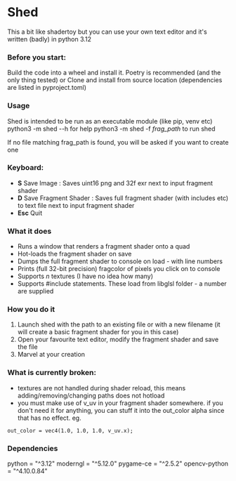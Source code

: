 # Shed
This a bit like shadertoy but you can use your own text editor and it's written (badly) in python 3.12


### Before you start:
Build the code into a wheel and install it. Poetry is recommended (and the only thing tested)
or 
Clone and install from source location (dependencies are listed in pyproject.toml)

### Usage
Shed is intended to be run as an executable module (like pip, venv etc) 
python3 -m shed --h for help
python3 -m shed -f _frag_path_ to run shed 

If no file matching frag_path is found, you will be asked if you want to create one

### Keyboard:
* __S__ Save Image : Saves uint16 png and 32f exr next to input fragment shader
* __D__ Save Fragment Shader : Saves full fragment shader (with includes etc) to text file next to input fragment shader 
* __Esc__ Quit

### What it does
* Runs a window that renders a fragment shader onto a quad
* Hot-loads the fragment shader on save 
* Dumps the full fragment shader to console on load - with line numbers 
* Prints (full 32-bit precision) fragcolor of pixels you click on to console
* Supports _n_ textures (I have no idea how many)
* Supports #include statements. These load from libglsl folder - a number are supplied

### How you do it 
1. Launch shed with the path to an existing file or with a new filename (it will create a basic fragment shader for you in this case)
2. Open your favourite text editor, modify the fragment shader and save the file 
3. Marvel at your creation

### What is currently broken:
* textures are not handled during shader reload,  this means adding/removing/changing paths does not hotload 
* you must make use of v_uv in your fragment shader somewhere. if you don't need it for anything, you can stuff it into the out_color alpha since that has no effect. eg.
```
out_color = vec4(1.0, 1.0, 1.0, v_uv.x);
```
### Dependencies
python = "^3.12"
moderngl = "^5.12.0"
pygame-ce = "^2.5.2"
opencv-python = "^4.10.0.84"
